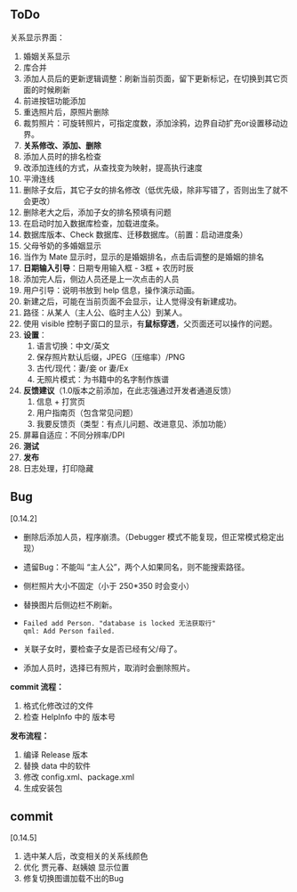 ## ToDo

关系显示界面：

1. 婚姻关系显示
2. 库合并
3. 添加人员后的更新逻辑调整：刷新当前页面，留下更新标记，在切换到其它页面的时候刷新
4. 前进按钮功能添加
5. 重选照片后，原照片删除
6. 裁剪照片：可旋转照片，可指定度数，添加涂鸦，边界自动扩充or设置移动边界。
7. **关系修改、添加、删除**
8. 添加人员时的排名检查
9. 改添加连线的方式，从查找变为映射，提高执行速度
10. 平滑连线
11. 删除子女后，其它子女的排名修改（低优先级，除非写错了，否则出生了就不会更改）
12. 删除老大之后，添加子女的排名预填有问题
13. 在启动时加入数据库检查，加载进度条。
14. 数据库版本、Check 数据库、迁移数据库。（前置：启动进度条）
15. 父母爷奶的多婚姻显示
16. 当作为 Mate 显示时，显示的是婚姻排名，点击后调整的是婚姻的排名
17. **日期输入引导**：日期专用输入框 - 3框 + 农历时辰
18. 添加完人后，侧边人员还是上一次点击的人员
19. 用户引导：说明书放到 help 信息，操作演示动画。
20. 新建之后，可能在当前页面不会显示，让人觉得没有新建成功。
21. 路径：从某人（主人公、临时主人公）到某人。
22. 使用 visible 控制子窗口的显示，有**鼠标穿透**，父页面还可以操作的问题。
23. **设置**：
    1. 语言切换：中文/英文
    1. 保存照片默认后缀，JPEG（压缩率）/PNG
    1. 古代/现代：妻/妾 or 妻/Ex
    1. 无照片模式：为书籍中的名字制作族谱
24. **反馈建议**（1.0版本之前添加，在此志强通过开发者通道反馈）
    1. 信息 + 打赏页
    2. 用户指南页（包含常见问题）
    3. 我要反馈页（类型：有点儿问题、改进意见、添加功能）
25. 屏幕自适应：不同分辨率/DPI
26. **测试**
27. **发布**
28. 日志处理，打印隐藏



## Bug

[0.14.2]

* 删除后添加人员，程序崩溃。（Debugger 模式不能复现，但正常模式稳定出现）

* 遗留Bug：不能叫 “主人公”，两个人如果同名，则不能搜索路径。

* 侧栏照片大小不固定（小于 250*350 时会变小）

* 替换图片后侧边栏不刷新。

* ```
  Failed add Person. "database is locked 无法获取行"
  qml: Add Person failed.
  ```

* 关联子女时，要检查子女是否已经有父/母了。

* 添加人员时，选择已有照片，取消时会删除照片。



**commit 流程：**

1. 格式化修改过的文件
2. 检查 HelpInfo 中的 版本号

**发布流程：**

1. 编译 Release 版本
2. 替换 data 中的软件
3. 修改 config.xml、package.xml
4. 生成安装包

## commit

[0.14.5]

1. 选中某人后，改变相关的关系线颜色
1. 优化 贾元春、赵姨娘 显示位置
1. 修复切换图谱加载不出的Bug

